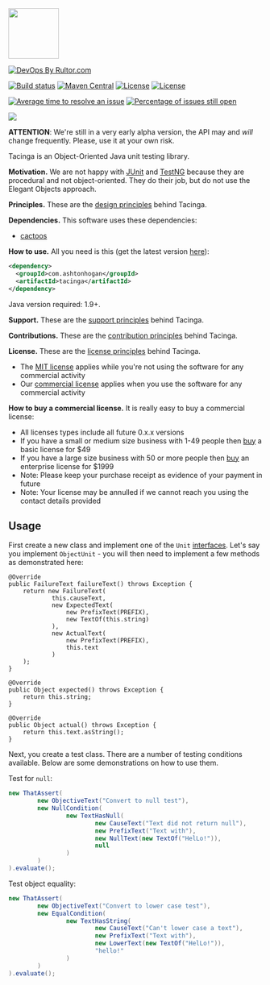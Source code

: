 <img src="http://cf.jare.io/?u=http%3A%2F%2Fwww.yegor256.com%2Fimages%2Fbooks%2Felegant-objects%2Fcactus.svg" height="100px" />

[![DevOps By Rultor.com](http://www.rultor.com/b/ashtonhogan/tacinga)](http://www.rultor.com/p/ashtonhogan/tacinga)

[![Build status](https://ci.appveyor.com/api/projects/status/github/ashtonhogan/tacinga?branch=master&svg=true)](https://ci.appveyor.com/project/ashtonhogan/tacinga)
[![Maven Central](https://maven-badges.herokuapp.com/maven-central/com.ashtonhogan/tacinga/badge.svg)](https://maven-badges.herokuapp.com/maven-central/com.ashtonhogan/tacinga)
[![License](https://img.shields.io/badge/license-MIT-green.svg)](https://github.com/ashtonhogan/tacinga/blob/master/LICENSE.txt)
[![License](https://img.shields.io/badge/license-commercial-brightgreen.svg)](https://raw.githubusercontent.com/ashtonhogan/tacinga/master/COMMERCIAL.txt)

[![Average time to resolve an issue](http://isitmaintained.com/badge/resolution/ashtonhogan/tacinga.svg)](http://isitmaintained.com/project/ashtonhogan/tacinga "Average time to resolve an issue")
[![Percentage of issues still open](http://isitmaintained.com/badge/open/ashtonhogan/tacinga.svg)](http://isitmaintained.com/project/ashtonhogan/tacinga "Percentage of issues still open")

<img src="http://www.elegantobjects.org/badge.svg"/>

**ATTENTION**: We're still in a very early alpha version, the API
may and _will_ change frequently. Please, use it at your own risk.

Tacinga is an Object-Oriented Java unit testing library.

**Motivation.**
We are not happy with
[JUnit](https://junit.org/) and
[TestNG](http://testng.org) because
they are procedural and not object-oriented. They do their job,
but do not use the Elegant Objects approach.

**Principles.**
These are the [design principles](http://www.elegantobjects.org#principles) behind Tacinga.

**Dependencies.**
This software uses these dependencies: 

* [cactoos](https://github.com/yegor256/cactoos)

**How to use.** All you need is this (get the latest version [here](https://github.com/ashtonhogan/tacinga/releases)):

```xml
<dependency>
  <groupId>com.ashtonhogan</groupId>
  <artifactId>tacinga</artifactId>
</dependency>
```

Java version required: 1.9+.

**Support.**
These are the [support principles](https://ashtonhogan.com/why-are-you-afraid-of-free-support.html) behind Tacinga.

**Contributions.**
These are the [contribution principles](https://ashtonhogan.com/why-you-should-not-contribute-to-open-source.html) behind Tacinga.

**License.**
These are the [license principles](https://ashtonhogan.com/commercial-licenses-do-not-make-you-a-bad-person.html) behind Tacinga.

* The [MIT license](https://raw.githubusercontent.com/ashtonhogan/tacinga/master/README.md) applies while you're not using the software for any commercial activity
* Our [commercial license](https://raw.githubusercontent.com/ashtonhogan/tacinga/master/COMMERCIAL.txt) applies when you use the software for any commercial activity

**How to buy a commercial license.**
It is really easy to buy a commercial license:

* All licenses types include all future 0.x.x versions
* If you have a small or medium size business with 1-49 people then [buy](https://www.coinpayments.net/index.php?cmd=_pay&reset=1&merchant=91248a0993242d7bb62ccec107a3e610&currency=USD&amountf=49&item_name=Payment%20for%20Tacinga%20Basic%20License) a basic license for $49
* If you have a large size business with 50 or more people then [buy](https://www.coinpayments.net/index.php?cmd=_pay&reset=1&merchant=91248a0993242d7bb62ccec107a3e610&currency=USD&amountf=1999&item_name=Payment%20for%20Tacinga%20Enterprise%20License) an enterprise license for $1999
* Note: Please keep your purchase receipt as evidence of your payment in future
* Note: Your license may be annulled if we cannot reach you using the contact details provided

## Usage

First create a new class and implement one of the `Unit` [interfaces](https://github.com/ashtonhogan/tacinga/tree/master/src/main/java/com/ashtonhogan/tacinga/unit).
Let's say you implement `ObjectUnit` - you will then need to implement a few methods as demonstrated here:

```
@Override
public FailureText failureText() throws Exception {
    return new FailureText(
            this.causeText,
            new ExpectedText(
                new PrefixText(PREFIX),
                new TextOf(this.string)
            ),
            new ActualText(
                new PrefixText(PREFIX),
                this.text
            )
    );
}
```

```
@Override
public Object expected() throws Exception {
    return this.string;
}
```

```
@Override
public Object actual() throws Exception {
    return this.text.asString();
}
```

Next, you create a test class.
There are a number of testing conditions available.
Below are some demonstrations on how to use them.

Test for `null`:

```java
new ThatAssert(
        new ObjectiveText("Convert to null test"),
        new NullCondition(
                new TextHasNull(
                        new CauseText("Text did not return null"),
                        new PrefixText("Text with"),
                        new NullText(new TextOf("HelLo!")),
                        null
                )
        )
).evaluate();
```

Test object equality:

```java
new ThatAssert(
        new ObjectiveText("Convert to lower case test"),
        new EqualCondition(
                new TextHasString(
                        new CauseText("Can't lower case a text"),
                        new PrefixText("Text with"),
                        new LowerText(new TextOf("HelLo!")),
                        "hello!"
                )
        )
).evaluate();
```
